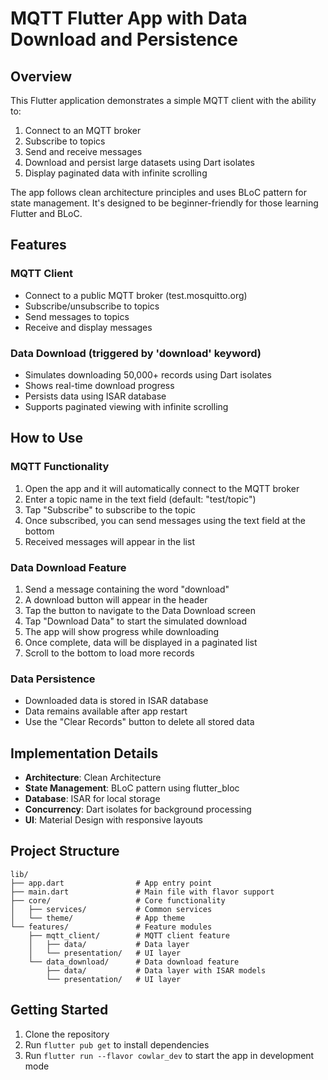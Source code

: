 # MQTT Flutter App with Data Download and Persistence

## Overview

This Flutter application demonstrates a simple MQTT client with the ability to:

1. Connect to an MQTT broker
2. Subscribe to topics
3. Send and receive messages
4. Download and persist large datasets using Dart isolates
5. Display paginated data with infinite scrolling

The app follows clean architecture principles and uses BLoC pattern for state management. It's designed to be beginner-friendly for those learning Flutter and BLoC.

## Features

### MQTT Client
- Connect to a public MQTT broker (test.mosquitto.org)
- Subscribe/unsubscribe to topics
- Send messages to topics
- Receive and display messages

### Data Download (triggered by 'download' keyword)
- Simulates downloading 50,000+ records using Dart isolates
- Shows real-time download progress
- Persists data using ISAR database
- Supports paginated viewing with infinite scrolling

## How to Use

### MQTT Functionality
1. Open the app and it will automatically connect to the MQTT broker
2. Enter a topic name in the text field (default: "test/topic")
3. Tap "Subscribe" to subscribe to the topic
4. Once subscribed, you can send messages using the text field at the bottom
5. Received messages will appear in the list

### Data Download Feature
1. Send a message containing the word "download"
2. A download button will appear in the header
3. Tap the button to navigate to the Data Download screen
4. Tap "Download Data" to start the simulated download
5. The app will show progress while downloading
6. Once complete, data will be displayed in a paginated list
7. Scroll to the bottom to load more records

### Data Persistence
- Downloaded data is stored in ISAR database
- Data remains available after app restart
- Use the "Clear Records" button to delete all stored data

## Implementation Details

- **Architecture**: Clean Architecture
- **State Management**: BLoC pattern using flutter_bloc
- **Database**: ISAR for local storage
- **Concurrency**: Dart isolates for background processing
- **UI**: Material Design with responsive layouts

## Project Structure

```
lib/
├── app.dart                # App entry point
├── main.dart               # Main file with flavor support
├── core/                   # Core functionality
│   ├── services/           # Common services
│   └── theme/              # App theme
└── features/               # Feature modules
    ├── mqtt_client/        # MQTT client feature
    │   ├── data/           # Data layer
    │   └── presentation/   # UI layer
    └── data_download/      # Data download feature
        ├── data/           # Data layer with ISAR models
        └── presentation/   # UI layer
```

## Getting Started

1. Clone the repository
2. Run `flutter pub get` to install dependencies
3. Run `flutter run --flavor cowlar_dev` to start the app in development mode